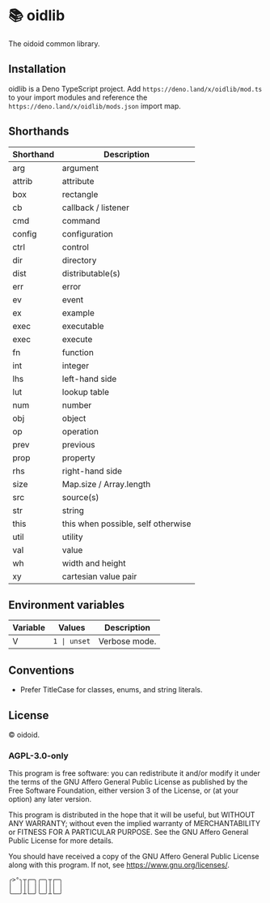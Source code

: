 # 📚 oidlib

The oidoid common library.

## Installation

oidlib is a Deno TypeScript project. Add `https://deno.land/x/oidlib/mod.ts` to
your import modules and reference the `https://deno.land/x/oidlib/mods.json`
import map.

## Shorthands

| Shorthand | Description                        |
| --------- | ---------------------------------- |
| arg       | argument                           |
| attrib    | attribute                          |
| box       | rectangle                          |
| cb        | callback / listener                |
| cmd       | command                            |
| config    | configuration                      |
| ctrl      | control                            |
| dir       | directory                          |
| dist      | distributable(s)                   |
| err       | error                              |
| ev        | event                              |
| ex        | example                            |
| exec      | executable                         |
| exec      | execute                            |
| fn        | function                           |
| int       | integer                            |
| lhs       | left-hand side                     |
| lut       | lookup table                       |
| num       | number                             |
| obj       | object                             |
| op        | operation                          |
| prev      | previous                           |
| prop      | property                           |
| rhs       | right-hand side                    |
| size      | Map.size / Array.length            |
| src       | source(s)                          |
| str       | string                             |
| this      | this when possible, self otherwise |
| util      | utility                            |
| val       | value                              |
| wh        | width and height                   |
| xy        | cartesian value pair               |

## Environment variables

| Variable | Values       | Description   |
| -------- | ------------ | ------------- |
| V        | `1 \| unset` | Verbose mode. |

## Conventions

- Prefer TitleCase for classes, enums, and string literals.

## License

© oidoid.

### AGPL-3.0-only

This program is free software: you can redistribute it and/or modify it under
the terms of the GNU Affero General Public License as published by the Free
Software Foundation, either version 3 of the License, or (at your option) any
later version.

This program is distributed in the hope that it will be useful, but WITHOUT ANY
WARRANTY; without even the implied warranty of MERCHANTABILITY or FITNESS FOR A
PARTICULAR PURPOSE. See the GNU Affero General Public License for more details.

You should have received a copy of the GNU Affero General Public License along
with this program. If not, see <https://www.gnu.org/licenses/>.

```
╭>°╮┬┌─╮╭─╮┬┌─╮
│  │││ ││ │││ │
╰──╯┴└─╯╰─╯┴└─╯
```
